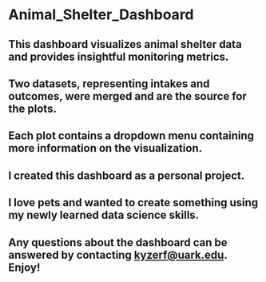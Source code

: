 # Animal_Shelter_Dashboard
 
 ## This dashboard visualizes animal shelter data and provides insightful monitoring metrics.   
 ## Two datasets, representing intakes and outcomes, were merged and are the source for the plots.  
 ## Each plot contains a dropdown menu containing more information on the visualization.  
 ## I created this dashboard as a personal project.  
 ## I love pets and wanted to create something using my newly learned data science skills.  
 ## Any questions about the dashboard can be answered by contacting kyzerf@uark.edu. Enjoy!
